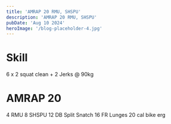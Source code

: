 ```yaml
---
title: 'AMRAP 20 RMU, SHSPU'
description: 'AMRAP 20 RMU, SHSPU'
pubDate: 'Aug 10 2024'
heroImage: '/blog-placeholder-4.jpg'
---
```

# Skill
6 x 2 squat clean + 2 Jerks @ 90kg

# AMRAP 20
4 RMU
8 SHSPU 
12 DB Split Snatch
16 FR Lunges 
20 cal bike erg
